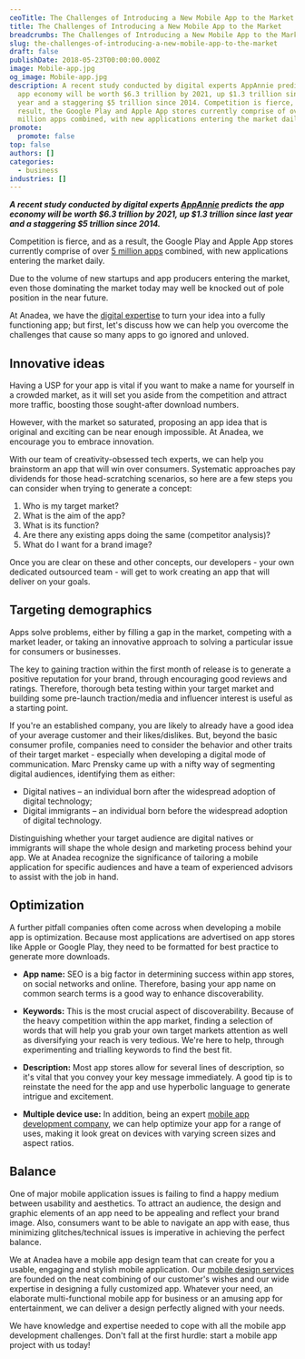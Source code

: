 ```yaml
---
ceoTitle: The Challenges of Introducing a New Mobile App to the Market
title: The Challenges of Introducing a New Mobile App to the Market
breadcrumbs: The Challenges of Introducing a New Mobile App to the Market
slug: the-challenges-of-introducing-a-new-mobile-app-to-the-market
draft: false
publishDate: 2018-05-23T00:00:00.000Z
image: Mobile-app.jpg
og_image: Mobile-app.jpg
description: A recent study conducted by digital experts AppAnnie predicts the
  app economy will be worth $6.3 trillion by 2021, up $1.3 trillion since last
  year and a staggering $5 trillion since 2014. Competition is fierce, and as a
  result, the Google Play and Apple App stores currently comprise of over 5
  million apps combined, with new applications entering the market daily.
promote:
  promote: false
top: false
authors: []
categories:
  - business
industries: []
---
```

***A recent study conducted by digital experts <a href="http://go.appannie.com/report-app-economy-forecast-part-two" rel="nofollow" target="_blank">AppAnnie</a> predicts the app economy will be worth $6.3 trillion by 2021, up $1.3 trillion since last year and a staggering $5 trillion since 2014.***

Competition is fierce, and as a result, the Google Play and Apple App stores currently comprise of over <a href="https://www.statista.com/statistics/276623/number-of-apps-available-in-leading-app-stores/" rel="nofollow" target="_blank">5 million apps</a> combined, with new applications entering the market daily.

Due to the volume of new startups and app producers entering the market, even those dominating the market today may well be knocked out of pole position in the near future.

At Anadea, we have the [digital expertise](https://anadea.info/projects) to turn your idea into a fully functioning app; but first, let's discuss how we can help you overcome the challenges that cause so many apps to go ignored and unloved.

## Innovative ideas

Having a USP for your app is vital if you want to make a name for yourself in a crowded market, as it will set you aside from the competition and attract more traffic, boosting those sought-after download numbers.

However, with the market so saturated, proposing an app idea that is original and exciting can be near enough impossible. At Anadea, we encourage you to embrace innovation.

With our team of creativity-obsessed tech experts, we can help you brainstorm an app that will win over consumers. Systematic approaches pay dividends for those head-scratching scenarios, so here are a few steps you can consider when trying to generate a concept:

1. Who is my target market?
2. What is the aim of the app?
3. What is its function?
4. Are there any existing apps doing the same (competitor analysis)?
5. What do I want for a brand image?

Once you are clear on these and other concepts, our developers - your own dedicated outsourced team - will get to work creating an app that will deliver on your goals.

## Targeting demographics

Apps solve problems, either by filling a gap in the market, competing with a market leader, or taking an innovative approach to solving a particular issue for consumers or businesses.

The key to gaining traction within the first month of release is to generate a positive reputation for your brand, through encouraging good reviews and ratings. Therefore, thorough beta testing within your target market and building some pre-launch traction/media and influencer interest is useful as a starting point.

If you're an established company, you are likely to already have a good idea of your average customer and their likes/dislikes. But, beyond the basic consumer profile, companies need to consider the behavior and other traits of their target market - especially when developing a digital mode of communication. Marc Prensky came up with a nifty way of segmenting digital audiences, identifying them as either:

* Digital natives – an individual born after the widespread adoption of digital technology;
* Digital immigrants – an individual born before the widespread adoption of digital technology.

Distinguishing whether your target audience are digital natives or immigrants will shape the whole design and marketing process behind your app. We at Anadea recognize the significance of tailoring a mobile application for specific audiences and have a team of experienced advisors to assist with the job in hand.

## Optimization

A further pitfall companies often come across when developing a mobile app is optimization. Because most applications are advertised on app stores like Apple or Google Play, they need to be formatted for best practice to generate more downloads.

* **App name:** SEO is a big factor in determining success within app stores, on social networks and online. Therefore, basing your app name on common search terms is a good way to enhance discoverability.

* **Keywords:** This is the most crucial aspect of discoverability. Because of the heavy competition within the app market, finding a selection of words that will help you grab your own target markets attention as well as diversifying your reach is very tedious. We're here to help, through experimenting and trialling keywords to find the best fit.

* **Description:** Most app stores allow for several lines of description, so it's vital that you convey your key message immediately. A good tip is to reinstate the need for the app and use hyperbolic language to generate intrigue and excitement.

* **Multiple device use:** In addition, being an expert [mobile app development company](https://anadea.info/services/mobile-development), we can help optimize your app for a range of uses, making it look great on devices with varying screen sizes and aspect ratios.

## Balance

One of major mobile application issues is failing to find a happy medium between usability and aesthetics. To attract an audience, the design and graphic elements of an app need to be appealing and reflect your brand image. Also, consumers want to be able to navigate an app with ease, thus minimizing glitches/technical issues is imperative in achieving the perfect balance.

We at Anadea have a mobile app design team that can create for you a usable, engaging and stylish mobile application. Our [mobile design services](https://anadea.info/services/mobile-app-design) are founded on the neat combining of our customer's wishes and our wide expertise in designing a fully customized app. Whatever your need, an elaborate multi-functional mobile app for business or an amusing app for entertainment, we can deliver a design perfectly aligned with your needs.

We have knowledge and expertise needed to cope with all the mobile app development challenges. Don't fall at the first hurdle: start a mobile app project with us today!
